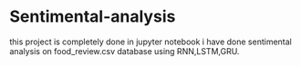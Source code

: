 # Sentimental-analysis
this project is completely done in jupyter notebook
i have done sentimental analysis on food_review.csv database using RNN,LSTM,GRU.
